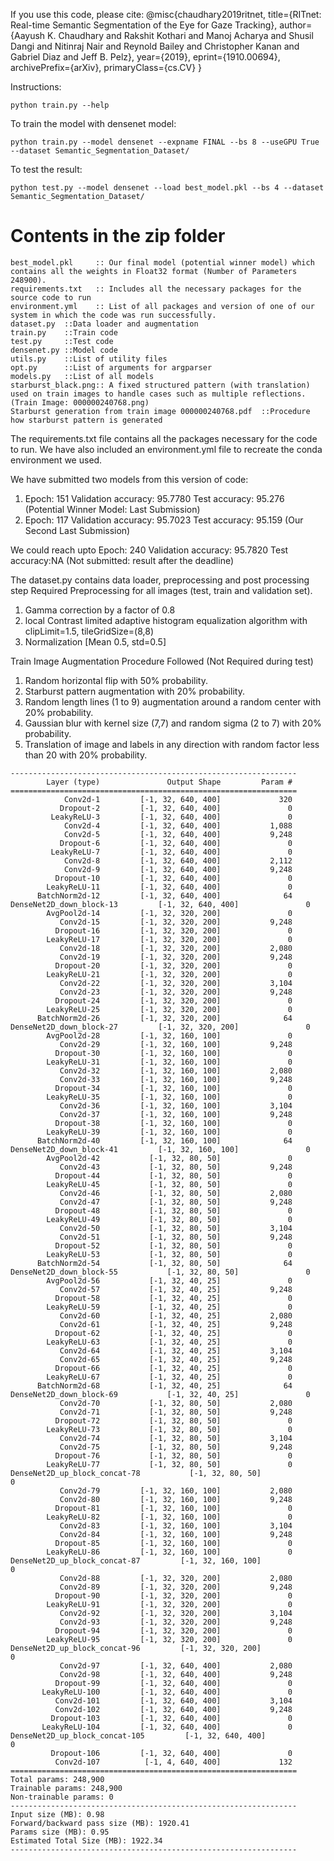If you use this code, please cite:
@misc{chaudhary2019ritnet,
    title={RITnet: Real-time Semantic Segmentation of the Eye for Gaze Tracking},
    author={Aayush K. Chaudhary and Rakshit Kothari and Manoj Acharya and Shusil Dangi and Nitinraj Nair and Reynold Bailey and Christopher Kanan and Gabriel Diaz and Jeff B. Pelz},
    year={2019},
    eprint={1910.00694},
    archivePrefix={arXiv},
    primaryClass={cs.CV}
}

Instructions:

```python train.py --help```

To train the model with densenet model:
 
```python train.py --model densenet --expname FINAL --bs 8 --useGPU True --dataset Semantic_Segmentation_Dataset/```

To test the result:
 
```python test.py --model densenet --load best_model.pkl --bs 4 --dataset Semantic_Segmentation_Dataset/```


# Contents in the zip folder
```
best_model.pkl     :: Our final model (potential winner model) which contains all the weights in Float32 format (Number of Parameters 248900).
requirements.txt   :: Includes all the necessary packages for the source code to run 
environment.yml    :: List of all packages and version of one of our system in which the code was run successfully. 
dataset.py	::Data loader and augmentation
train.py	::Train code
test.py		::Test code
densenet.py	::Model code
utils.py	::List of utility files
opt.py 		::List of arguments for argparser
models.py 	::List of all models
starburst_black.png:: A fixed structured pattern (with translation) used on train images to handle cases such as multiple reflections.(Train Image: 000000240768.png)
Starburst generation from train image 000000240768.pdf  ::Procedure how starburst pattern is generated
```


The requirements.txt file contains all the packages necessary for the code to run. We have also included an environment.yml file to
recreate the conda environment we used.

We have submitted two models from this version of code:

1.  Epoch: 151 Validation accuracy: 95.7780  Test accuracy: 95.276  (Potential Winner Model: Last Submission)
2.  Epoch: 117 Validation accuracy: 95.7023  Test accuracy: 95.159  (Our Second Last Submission)

We could reach upto
Epoch: 240 Validation accuracy: 95.7820 Test accuracy:NA (Not submitted: result after the deadline)


The dataset.py contains data loader, preprocessing and post processing step
Required Preprocessing for all images (test, train and validation set).

1. Gamma correction by a factor of 0.8
2. local Contrast limited adaptive histogram equalization algorithm with clipLimit=1.5, tileGridSize=(8,8)
3. Normalization [Mean 0.5, std=0.5]
    
Train Image Augmentation Procedure Followed (Not Required during test)

1.  Random horizontal flip with 50% probability.
2.  Starburst pattern augmentation with 20% probability. 
3.  Random length lines (1 to 9) augmentation around a random center with 20% probability. 
4.  Gaussian blur with kernel size (7,7) and random sigma (2 to 7) with 20% probability. 
5.  Translation of image and labels in any direction with random factor less than 20 with 20% probability.

```
----------------------------------------------------------------
        Layer (type)               Output Shape         Param #
================================================================
            Conv2d-1         [-1, 32, 640, 400]             320
           Dropout-2         [-1, 32, 640, 400]               0
         LeakyReLU-3         [-1, 32, 640, 400]               0
            Conv2d-4         [-1, 32, 640, 400]           1,088
            Conv2d-5         [-1, 32, 640, 400]           9,248
           Dropout-6         [-1, 32, 640, 400]               0
         LeakyReLU-7         [-1, 32, 640, 400]               0
            Conv2d-8         [-1, 32, 640, 400]           2,112
            Conv2d-9         [-1, 32, 640, 400]           9,248
          Dropout-10         [-1, 32, 640, 400]               0
        LeakyReLU-11         [-1, 32, 640, 400]               0
      BatchNorm2d-12         [-1, 32, 640, 400]              64
DenseNet2D_down_block-13         [-1, 32, 640, 400]               0
        AvgPool2d-14         [-1, 32, 320, 200]               0
           Conv2d-15         [-1, 32, 320, 200]           9,248
          Dropout-16         [-1, 32, 320, 200]               0
        LeakyReLU-17         [-1, 32, 320, 200]               0
           Conv2d-18         [-1, 32, 320, 200]           2,080
           Conv2d-19         [-1, 32, 320, 200]           9,248
          Dropout-20         [-1, 32, 320, 200]               0
        LeakyReLU-21         [-1, 32, 320, 200]               0
           Conv2d-22         [-1, 32, 320, 200]           3,104
           Conv2d-23         [-1, 32, 320, 200]           9,248
          Dropout-24         [-1, 32, 320, 200]               0
        LeakyReLU-25         [-1, 32, 320, 200]               0
      BatchNorm2d-26         [-1, 32, 320, 200]              64
DenseNet2D_down_block-27         [-1, 32, 320, 200]               0
        AvgPool2d-28         [-1, 32, 160, 100]               0
           Conv2d-29         [-1, 32, 160, 100]           9,248
          Dropout-30         [-1, 32, 160, 100]               0
        LeakyReLU-31         [-1, 32, 160, 100]               0
           Conv2d-32         [-1, 32, 160, 100]           2,080
           Conv2d-33         [-1, 32, 160, 100]           9,248
          Dropout-34         [-1, 32, 160, 100]               0
        LeakyReLU-35         [-1, 32, 160, 100]               0
           Conv2d-36         [-1, 32, 160, 100]           3,104
           Conv2d-37         [-1, 32, 160, 100]           9,248
          Dropout-38         [-1, 32, 160, 100]               0
        LeakyReLU-39         [-1, 32, 160, 100]               0
      BatchNorm2d-40         [-1, 32, 160, 100]              64
DenseNet2D_down_block-41         [-1, 32, 160, 100]               0
        AvgPool2d-42           [-1, 32, 80, 50]               0
           Conv2d-43           [-1, 32, 80, 50]           9,248
          Dropout-44           [-1, 32, 80, 50]               0
        LeakyReLU-45           [-1, 32, 80, 50]               0
           Conv2d-46           [-1, 32, 80, 50]           2,080
           Conv2d-47           [-1, 32, 80, 50]           9,248
          Dropout-48           [-1, 32, 80, 50]               0
        LeakyReLU-49           [-1, 32, 80, 50]               0
           Conv2d-50           [-1, 32, 80, 50]           3,104
           Conv2d-51           [-1, 32, 80, 50]           9,248
          Dropout-52           [-1, 32, 80, 50]               0
        LeakyReLU-53           [-1, 32, 80, 50]               0
      BatchNorm2d-54           [-1, 32, 80, 50]              64
DenseNet2D_down_block-55           [-1, 32, 80, 50]               0
        AvgPool2d-56           [-1, 32, 40, 25]               0
           Conv2d-57           [-1, 32, 40, 25]           9,248
          Dropout-58           [-1, 32, 40, 25]               0
        LeakyReLU-59           [-1, 32, 40, 25]               0
           Conv2d-60           [-1, 32, 40, 25]           2,080
           Conv2d-61           [-1, 32, 40, 25]           9,248
          Dropout-62           [-1, 32, 40, 25]               0
        LeakyReLU-63           [-1, 32, 40, 25]               0
           Conv2d-64           [-1, 32, 40, 25]           3,104
           Conv2d-65           [-1, 32, 40, 25]           9,248
          Dropout-66           [-1, 32, 40, 25]               0
        LeakyReLU-67           [-1, 32, 40, 25]               0
      BatchNorm2d-68           [-1, 32, 40, 25]              64
DenseNet2D_down_block-69           [-1, 32, 40, 25]               0
           Conv2d-70           [-1, 32, 80, 50]           2,080
           Conv2d-71           [-1, 32, 80, 50]           9,248
          Dropout-72           [-1, 32, 80, 50]               0
        LeakyReLU-73           [-1, 32, 80, 50]               0
           Conv2d-74           [-1, 32, 80, 50]           3,104
           Conv2d-75           [-1, 32, 80, 50]           9,248
          Dropout-76           [-1, 32, 80, 50]               0
        LeakyReLU-77           [-1, 32, 80, 50]               0
DenseNet2D_up_block_concat-78           [-1, 32, 80, 50]               0
           Conv2d-79         [-1, 32, 160, 100]           2,080
           Conv2d-80         [-1, 32, 160, 100]           9,248
          Dropout-81         [-1, 32, 160, 100]               0
        LeakyReLU-82         [-1, 32, 160, 100]               0
           Conv2d-83         [-1, 32, 160, 100]           3,104
           Conv2d-84         [-1, 32, 160, 100]           9,248
          Dropout-85         [-1, 32, 160, 100]               0
        LeakyReLU-86         [-1, 32, 160, 100]               0
DenseNet2D_up_block_concat-87         [-1, 32, 160, 100]               0
           Conv2d-88         [-1, 32, 320, 200]           2,080
           Conv2d-89         [-1, 32, 320, 200]           9,248
          Dropout-90         [-1, 32, 320, 200]               0
        LeakyReLU-91         [-1, 32, 320, 200]               0
           Conv2d-92         [-1, 32, 320, 200]           3,104
           Conv2d-93         [-1, 32, 320, 200]           9,248
          Dropout-94         [-1, 32, 320, 200]               0
        LeakyReLU-95         [-1, 32, 320, 200]               0
DenseNet2D_up_block_concat-96         [-1, 32, 320, 200]               0
           Conv2d-97         [-1, 32, 640, 400]           2,080
           Conv2d-98         [-1, 32, 640, 400]           9,248
          Dropout-99         [-1, 32, 640, 400]               0
       LeakyReLU-100         [-1, 32, 640, 400]               0
          Conv2d-101         [-1, 32, 640, 400]           3,104
          Conv2d-102         [-1, 32, 640, 400]           9,248
         Dropout-103         [-1, 32, 640, 400]               0
       LeakyReLU-104         [-1, 32, 640, 400]               0
DenseNet2D_up_block_concat-105         [-1, 32, 640, 400]               0
         Dropout-106         [-1, 32, 640, 400]               0
          Conv2d-107          [-1, 4, 640, 400]             132
================================================================
Total params: 248,900
Trainable params: 248,900
Non-trainable params: 0
----------------------------------------------------------------
Input size (MB): 0.98
Forward/backward pass size (MB): 1920.41
Params size (MB): 0.95
Estimated Total Size (MB): 1922.34
----------------------------------------------------------------

```

